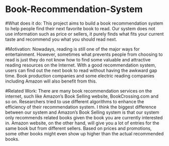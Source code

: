# Book-Recommendation-System

#What does it do: 
This project aims to build a book recommendation system to help people find their next favorite book to read. Our system does not use information such as price or sellers, it purely finds what fits your current taste and recommend you what you should read next.

#Motivation: 
Nowadays, reading is still one of the major ways for entertainment. However, sometimes what prevents people from choosing to read is just they do not know how to find some valuable and attractive reading resources on the Internet. With a good recommendation system, users can find out the next book to read without having the awkward gap time. Book production companies and some electric reading companies including Amazon will also benefit from this.

#Related Work: 
There are many book recommendation services on the internet, such like Amazon’s Book Selling website, BookCrossing.com and so on. Researchers tried to use different algorithms to enhance the efficiency of their recommendation system. I think the biggest difference between our system and Amazon’s Book Selling system is that our system only recommends related books given the book you are currently interested in. Amazon website, on the other hand, will give you a lot of entries for the same book but from different sellers. Based on prices and promotions, some other books might even show up higher than the actual recommended books.